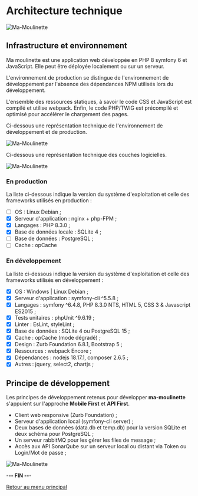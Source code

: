 # Architecture technique

![Ma-Moulinette](/assets/images/home/home-000.jpg)

## Infrastructure et environnement

Ma moulinette est une application web développée en PHP 8 symfony 6 et JavaScript. Elle peut être déployée localement ou sur un serveur.

L'environnement de production se distingue de l'environnement de développement par l'absence des dépendances NPM utilisés lors du développement.

L'ensemble des ressources statiques, à savoir le code CSS et JavaScript est compilé et utilise webpack. Enfin, le code PHP/TWIG est précompilé et optimisé pour accélérer le chargement des pages.

Ci-dessous une représentation technique de l'environnement de développement et de production.

![Ma-Moulinette](/assets/images/architecture/architcture-technique-001.png)

Ci-dessous une représentation technique des couches logicielles.

![Ma-Moulinette](/assets/images/architecture/architcture-technique-002.png)


### En production

La liste ci-dessous indique la version du système d'exploitation et celle des frameworks utilisés en production :

* [ ] OS : Linux Debian ;
* [x] Serveur d'application : nginx + php-FPM ;
* [x] Langages : PHP 8.3.0 ;
* [x] Base de données locale : SQLite 4 ;
* [ ] Base de données : PostgreSQL ;
* [ ] Cache : opCache

### En développement

La liste ci-dessous indique la version du système d'exploitation et celle des frameworks utilisés en développement :

* [x] OS : Windows | Linux Debian ;
* [x] Serveur d'application : symfony-cli ^5.5.8 ;
* [x] Langages : symfony ^6.4.8, PHP 8.3.0 NTS, HTML 5, CSS 3 & Javascript ES2015 ;
* [x] Tests unitaires : phpUnit ^9.6.19 ;
* [x] Linter : EsLint, styleLint ;
* [x] Base de données : SQLite 4 ou PostgreSQL 15 ;
* [x] Cache : opCache (mode dégradé) ;
* [x] Design :  Zurb Foundation 6.8.1, Bootstrap 5 ;
* [x] Ressources : webpack Encore ;
* [x] Dépendances : nodejs 18.17.1, composer 2.6.5 ;
* [x] Autres : jquery, select2, chartjs ;

## Principe de développement

Les principes de développement retenus pour développer **ma-moulinette** s'appuient sur l'approche **Mobile First** et **API First**.

* Client web responsive (Zurb Foundation) ;
* Serveur d'application local (symfony-cli server) ;
* Deux bases de données (data.db et temp.db) pour la version SQLite et deux schéma pour PostgreSQL ;
* Un serveur rabbitMQ pour les gérer les files de message ;
* Accès aux API SonarQube sur un serveur local ou distant via Token ou Login/Mot de passe ;

![Ma-Moulinette](/assets/images/architecture/architecture-fonctionelle.jpg)

-**-- FIN --**-

[Retour au menu principal](/index.html)
